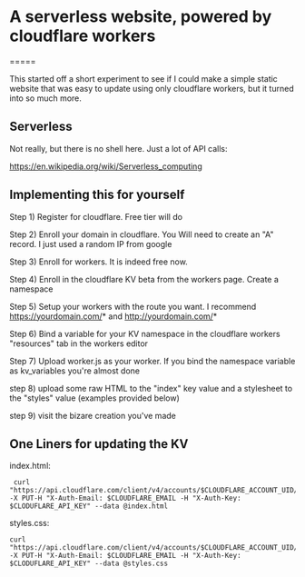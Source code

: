 # A serverless website, powered by cloudflare workers

=====

This started off a short experiment to see if I could make a simple static website that was easy to update using only cloudflare workers, but it turned into so much more.

## Serverless

Not really, but there is no shell here. Just a lot of API calls:

https://en.wikipedia.org/wiki/Serverless_computing

## Implementing this for yourself

Step 1) Register for cloudflare. Free tier will do

Step 2) Enroll your domain in cloudflare. You Will need to create an "A" record. I just used a random IP from google

Step 3) Enroll for workers. It is indeed free now.

Step 4) Enroll in the cloudflare KV beta from the workers page. Create a namespace

Step 5) Setup your workers with the route you want. I recommend https://yourdomain.com/* and http://yourdomain.com/*

Step 6) Bind a variable for your KV namespace in the cloudflare workers "resources" tab in the workers editor

Step 7) Upload worker.js as your worker. If you bind the namespace variable as kv_variables you're almost done

step 8) upload some raw HTML to the "index" key value and a stylesheet to the "styles" value (examples provided below)

step 9) visit the bizare creation you've made

## One Liners for updating the KV 

index.html:

```shell
 curl "https://api.cloudflare.com/client/v4/accounts/$CLOUDFLARE_ACCOUNT_UID/storage/kv/namespaces/$NAMESPACEID/values/index" -X PUT-H "X-Auth-Email: $CLOUDFLARE_EMAIL -H "X-Auth-Key: $CLODUFLARE_API_KEY" --data @index.html
```

styles.css:
```shell
curl "https://api.cloudflare.com/client/v4/accounts/$CLOUDFLARE_ACCOUNT_UID/storage/kv/namespaces/$NAMESPACEID/values/styles" -X PUT-H "X-Auth-Email: $CLOUDFLARE_EMAIL -H "X-Auth-Key: $CLODUFLARE_API_KEY" --data @styles.css
```
